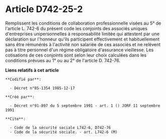 # Article D742-25-2

Remplissent les conditions de collaboration professionnelle visées au 5° de l'article L. 742-6 du présent code les conjoints
des associés uniques d'entreprises unipersonnelles à responsabilité limitée qui attestent par une déclaration sur l'honneur
qu'ils participent effectivement et habituellement sans être rémunérés à l'activité non salariée de ces associés et ne
relèvent pas à titre personnel d'un régime obligatoire d'assurance vieillesse. Les cotisations de ces conjoints sont selon
leur choix calculées dans les conditions prévues au 1° ou au 2° de l'article D. 742-76.

**Liens relatifs à cet article**

	**Codifié par**:

	  - Décret n°85-1354 1985-12-17

	**Créé par**:

	  - Décret n°91-897 du 5 septembre 1991 - art. 1 () JORF 11 septembre 1991

	**Cite**:

	  - Code de la sécurité sociale L742-6, D742-76
	  - Code de la sécurité sociale. - art. L742-6 (M)
